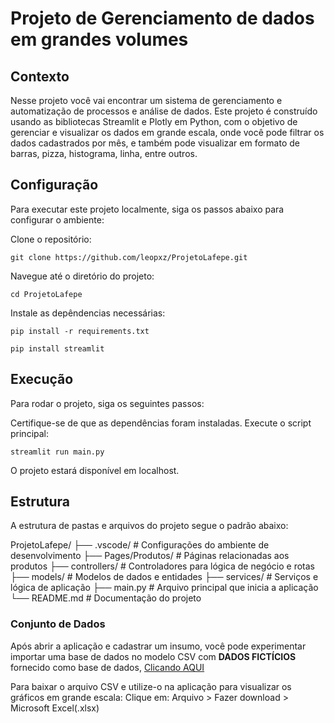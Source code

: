 # Projeto de Gerenciamento de dados em grandes volumes

## Contexto

Nesse projeto você vai encontrar um sistema de gerenciamento e automatização de processos e análise de dados. Este projeto é construído usando as bibliotecas Streamlit e Plotly em Python, com o objetivo de gerenciar e visualizar os dados em grande escala, onde você pode filtrar os dados cadastrados por mês, e também pode visualizar em formato de barras, pizza, histograma, linha, entre outros.

## Configuração

Para executar este projeto localmente, siga os passos abaixo para configurar o ambiente:

Clone o repositório:
```
git clone https://github.com/leopxz/ProjetoLafepe.git
```
Navegue até o diretório do projeto:
```
cd ProjetoLafepe
```
Instale as depêndencias necessárias:
```
pip install -r requirements.txt
```
```
pip install streamlit
```

## Execução

Para rodar o projeto, siga os seguintes passos:


Certifique-se de que as dependências foram instaladas.
Execute o script principal:
```
streamlit run main.py
```
O projeto estará disponível em localhost.

## Estrutura
A estrutura de pastas e arquivos do projeto segue o padrão abaixo:

ProjetoLafepe/
├── .vscode/            # Configurações do ambiente de desenvolvimento
├── Pages/Produtos/      # Páginas relacionadas aos produtos
├── controllers/         # Controladores para lógica de negócio e rotas
├── models/              # Modelos de dados e entidades
├── services/            # Serviços e lógica de aplicação
├── main.py              # Arquivo principal que inicia a aplicação
└── README.md            # Documentação do projeto




### Conjunto de Dados

Após abrir a aplicação e cadastrar um insumo, você pode experimentar importar uma base de dados no modelo CSV com **DADOS FICTÍCIOS** fornecido como base de dados, [Clicando AQUI](https://docs.google.com/spreadsheets/d/1bmImQvoLgk0EuptAjr5PAuKcvIfIV8ehGYtLTbzRBfI/edit?usp=sharing)

Para baixar o arquivo CSV e utilize-o na aplicação para visualizar os gráficos em grande escala:
Clique em: Arquivo > Fazer download > Microsoft Excel(.xlsx)

